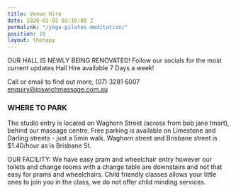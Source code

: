 ```yaml
---
title: Venue Hire
date: 2020-01-02 03:16:00 Z
permalink: "/yoga-pilates-meditation/"
position: 16
layout: therapy
---
```


OUR  HALL IS NEWLY BEING RENOVATED!
Follow our socials for the most current updates
Hall Hire available 7 Days a week!


Call or email to find out more,
(07) 3281 6007
enquiry@ipswichmassage.com.au



### WHERE TO PARK

The studio entry is located on Waghorn Street (across from bob jane tmart), behind our massage centre. Free parking is available on Limestone and Darling streets - just a 5min walk. Waghorn street and Brisbane street is \$1.40/hour as is Brisbane St.


OUR FACILITY:
We have easy pram and wheelchair entry however our toilets and change rooms with a change table are downstairs and not that easy for prams and wheelchairs. Child friendly classes allows your little ones to join you in the class, we do not offer child minding services.